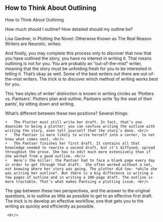 ## How to Think About Outlining ##
How to Think About Outlining <br/>


How much should I outline? How detailed should my outline be?  <br/>

Lisa Gardner, in Plotting the Novel: Otherwise Known as The Real Reason Writers are Neurotic, writes: <br/>

And finally, you may complete this process only to discover that now that you have outlined the story, you have no interest in writing it. That means outlining is not for you. You are probably an “out-of-the-mist” writer, meaning that the story must be unfolding fresh for you to be interested in telling it. That’s okay as well. Some of the best writers out there are out-of-the-mist writers. The trick is to discover which method of writing works best for you.  <br/>

This ‘two styles of writer’ distinction is known in writing circles as ‘Plotters vs. Pantsers’. Plotters plan and outline; Pantsers write ‘by the seat of their pants’, by sitting down and writing.  <br/>

What’s different between these two positions? Several things:  <br/>

	•	The Plotter must still write her draft. In fact, that’s one downside to being a plotter: you can confuse writing the outline with writing the story, even tell yourself that the story’s done. <br/>
	•	The Pantser is more likely to write herself into a corner, to not know what comes next. <br/>
	•	The Pantser finishes her first draft. It contains all that knowledge needed to rewrite a second draft, but it’s diffused, spread throughout the prose. She has to edit much more extensively than if she worked from a good outline. <br/>
	•	Here’s the killer: the Pantser had to face a blank page every day in order to get through that draft.  She often worked without a net, not knowing where her story was going. The plotter did too- *while she was writing her outline*. But there is a big difference in writing a few pages of outline and in writing a 200-page draft. The outline is more tractable. That’s what makes Pantsing a plotting issue. <br/>

The gap between these two perspectives,  and the answer to the original questions, is to outline as little as possible to get to an effective first draft. The trick is to develop an effective workflow, one that gets you to the writing as quickly and efficiently as possible. <br/>



	 <br/>

